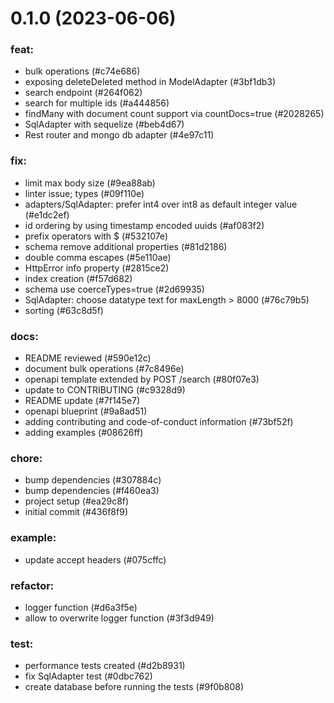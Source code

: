 # 0.1.0 (2023-06-06)

### feat:

- bulk operations (#c74e686)
- exposing deleteDeleted method in ModelAdapter (#3bf1db3)
- search endpoint (#264f062)
- search for multiple ids (#a444856)
- findMany with document count support via countDocs=true (#2028265)
- SqlAdapter with sequelize (#beb4d67)
- Rest router and mongo db adapter (#4e97c11)

### fix:

- limit max body size (#9ea88ab)
- linter issue; types (#09f110e)
- adapters/SqlAdapter: prefer int4 over int8 as default integer value (#e1dc2ef)
- id ordering by using timestamp encoded uuids (#af083f2)
- prefix operators with $ (#532107e)
- schema remove additional properties (#81d2186)
- double comma escapes (#5e110ae)
- HttpError info property (#2815ce2)
- index creation (#f57d682)
- schema use coerceTypes=true (#2d69935)
- SqlAdapter: choose datatype text for maxLength > 8000 (#76c79b5)
- sorting (#63c8d5f)

### docs:

- README reviewed (#590e12c)
- document bulk operations (#7c8496e)
- openapi template extended by POST /search (#80f07e3)
- update to CONTRIBUTING (#c9328d9)
- README update (#7f145e7)
- openapi blueprint (#9a8ad51)
- adding contributing and code-of-conduct information (#73bf52f)
- adding examples (#08626ff)

### chore:

- bump dependencies (#307884c)
- bump dependencies (#f460ea3)
- project setup (#ea29c8f)
- initial commit (#436f8f9)

### example:

- update accept headers (#075cffc)

### refactor:

- logger function (#d6a3f5e)
- allow to overwrite logger function (#3f3d949)

### test:

- performance tests created (#d2b8931)
- fix SqlAdapter test (#0dbc762)
- create database before running the tests (#9f0b808)

